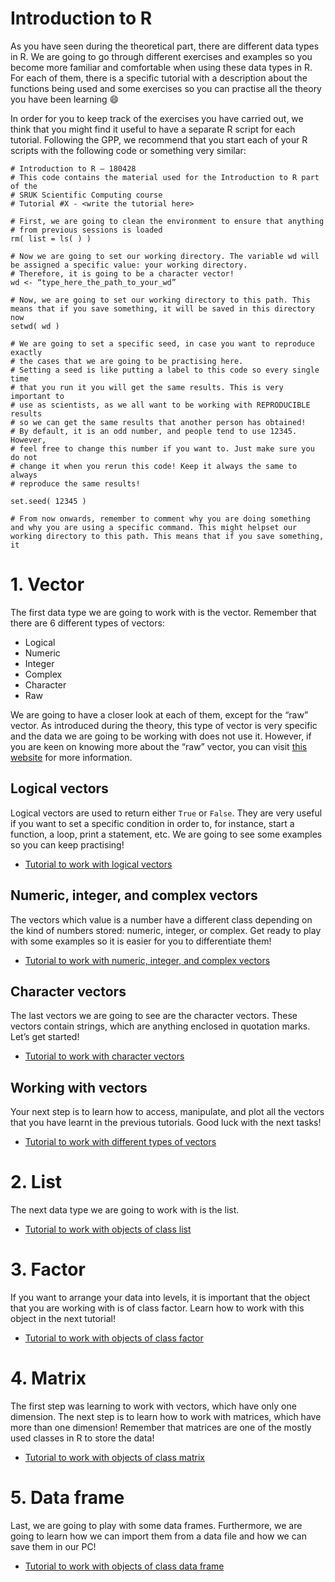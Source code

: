 # Introduction to R

As you have seen during the theoretical part, there are different data types in R. We are going to go through different exercises and examples so you become more familiar and comfortable when using these data types in R. For each of them, there is a specific tutorial with a description about the functions being used and some exercises so you can practise all the theory you have been learning :smile: 

In order for you to keep track of the exercises you have carried out, we think that you might find it useful to have a separate R script for each tutorial. Following the GPP, we recommend that you start each of your R scripts with the following code or something very similar:

```
# Introduction to R – 180428
# This code contains the material used for the Introduction to R part of the 
# SRUK Scientific Computing course
# Tutorial #X - <write the tutorial here>

# First, we are going to clean the environment to ensure that anything
# from previous sessions is loaded 
rm( list = ls( ) )

# Now we are going to set our working directory. The variable wd will be assigned a specific value: your working directory.
# Therefore, it is going to be a character vector!
wd <- “type_here_the_path_to_your_wd”

# Now, we are going to set our working directory to this path. This means that if you save something, it will be saved in this directory now
setwd( wd )

# We are going to set a specific seed, in case you want to reproduce exactly
# the cases that we are going to be practising here.
# Setting a seed is like putting a label to this code so every single time 
# that you run it you will get the same results. This is very important to 
# use as scientists, as we all want to be working with REPRODUCIBLE results 
# so we can get the same results that another person has obtained! 
# By default, it is an odd number, and people tend to use 12345. However,
# feel free to change this number if you want to. Just make sure you do not 
# change it when you rerun this code! Keep it always the same to always 
# reproduce the same results!

set.seed( 12345 )

# From now onwards, remember to comment why you are doing something and why you are using a specific command. This might helpset our working directory to this path. This means that if you save something, it

```

# 1. Vector

The first data type we are going to work with is the vector. Remember that there are 6 different types of vectors:

* Logical 
* Numeric
* Integer
* Complex
* Character
* Raw

We are going to have a closer look at each of them, except for the “raw” vector. As introduced during the theory, this type of vector is very specific and the data we are going to be working with does not use it. However, if you are keen on knowing more about the “raw” vector, you can visit [this website](http://stat.ethz.ch/R-manual/R-patched/RHOME/library/base/html/raw.html) for more information.

##	Logical vectors

Logical vectors are used to return either `True` or `False`. They are very useful if you want to set a specific condition in order to, for instance, start a function, a loop, print a statement, etc. We are going to see some examples so you can keep practising!

* [Tutorial to work with logical vectors](https://github.com/dalonsoa/scientific_computing/blob/master/Exercises_R/Tutorials/Logical_vectors.md)

## Numeric, integer, and complex vectors
The vectors which value is a number have a different class depending on the kind of numbers stored: numeric, integer, or complex. Get ready to play with some examples so it is easier for you to differentiate them! 

* [Tutorial to work with numeric, integer, and complex vectors](https://github.com/dalonsoa/scientific_computing/blob/master/Exercises_R/Tutorials/Numbers_vectors.md)

## Character vectors
The last vectors we are going to see are the character vectors. These vectors contain strings, which are anything enclosed in quotation marks. Let’s get started!

* [Tutorial to work with character vectors](https://github.com/dalonsoa/scientific_computing/blob/master/Exercises_R/Tutorials/Character_vectors.md)

## Working with vectors

Your next step is to learn how to access, manipulate, and plot all the vectors that you have learnt in the previous tutorials. Good luck with the next tasks!

* [Tutorial to work with different types of vectors](https://github.com/dalonsoa/scientific_computing/blob/master/Exercises_R/Tutorials/Working_with_vectors.md)

# 2. List
The next data type we are going to work with is the list. 

* [Tutorial to work with objects of class list](https://github.com/dalonsoa/scientific_computing/blob/master/Exercises_R/Tutorials/Lists.md)

# 3. Factor
If you want to arrange your data into levels, it is important that the object that you are working with is of class factor. Learn how to work with this object in the next tutorial!

* [Tutorial to work with objects of class factor](https://github.com/dalonsoa/scientific_computing/blob/master/Exercises_R/Tutorials/Factors.md)

# 4. Matrix
The first step was learning to work with vectors, which have only one dimension. The next step is to learn how to work with matrices, which have more than one dimension! Remember that matrices are one of the mostly used classes in R to store the data! 

* [Tutorial to work with objects of class matrix](https://github.com/dalonsoa/scientific_computing/blob/master/Exercises_R/Tutorials/Matrices.md)

# 5. Data frame
Last, we are going to play with some data frames. Furthermore, we are going to learn how we can import them from a data file and how we can save them in our PC!

* [Tutorial to work with objects of class data frame](https://github.com/dalonsoa/scientific_computing/blob/master/Exercises_R/Tutorials/Data_frames.md)

